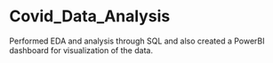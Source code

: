 # Covid_Data_Analysis
Performed EDA and analysis through SQL and also created a PowerBI dashboard for visualization of the data.
